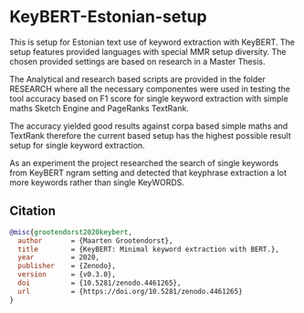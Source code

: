 # KeyBERT-Estonian-setup
This is setup for Estonian text use of keyword extraction with KeyBERT. The setup features provided languages with special MMR setup diversity. The chosen provided settings are based on research in a Master Thesis.

The Analytical and research based scripts are provided in the folder RESEARCH where all the necessary componentes were used in testing the tool accuracy based on F1 score for single keyword extraction with simple maths Sketch Engine and PageRanks TextRank.

The accuracy yielded good results against corpa based simple maths and TextRank therefore the current based setup has the highest possible result setup for single keyword extraction.

As an experiment the project researched the search of single keywords from KeyBERT ngram setting and detected that keyphrase extraction a lot more keywords rather than single KeyWORDS.


## Citation


```bibtex
@misc{grootendorst2020keybert,
  author       = {Maarten Grootendorst},
  title        = {KeyBERT: Minimal keyword extraction with BERT.},
  year         = 2020,
  publisher    = {Zenodo},
  version      = {v0.3.0},
  doi          = {10.5281/zenodo.4461265},
  url          = {https://doi.org/10.5281/zenodo.4461265}
}
```
